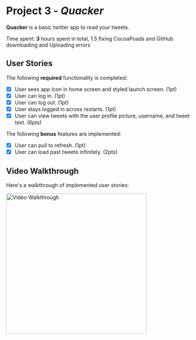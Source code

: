 # Project 3 - *Quacker*

**Quacker** is a basic twitter app to read your tweets.

Time spent: **3** hours spent in total, 1.5 fixing CocoaPoads and GitHub downloading and Uploading errors

## User Stories

The following **required** functionality is completed:

- [x] User sees app icon in home screen and styled launch screen. (1pt)
- [x] User can log in. (1pt)
- [x] User can log out. (1pt)
- [x] User stays logged in across restarts. (1pt)
- [x] User can view tweets with the user profile picture, username, and tweet text. (6pts)

The following **bonus** features are implemented:

- [x] User can pull to refresh. (1pt)
- [x] User can load past tweets infinitely. (2pts)

## Video Walkthrough

Here's a walkthrough of implemented user stories:

<img src='https://i.imgur.com/sQafQSk.gif' title='Video Walkthrough' width='381' alt='Video Walkthrough' />
